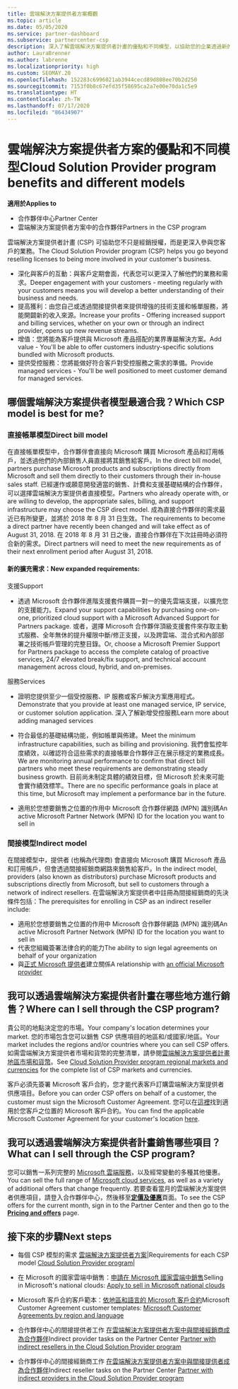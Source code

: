 ```yaml
---
title: 雲端解決方案提供者方案概觀
ms.topic: article
ms.date: 05/05/2020
ms.service: partner-dashboard
ms.subservice: partnercenter-csp
description: 深入了解雲端解決方案提供者計畫的優點和不同模型，以協助您的企業透過新的客戶和新的專長持續成長。
author: LauraBrenner
ms.author: labrenne
ms.localizationpriority: high
ms.custom: SEOMAY.20
ms.openlocfilehash: 152283c6996021ab3944cecd89d808ee70b2d250
ms.sourcegitcommit: 7153f0b8c67efd35f58695ca2a7e00e70da1c5e9
ms.translationtype: HT
ms.contentlocale: zh-TW
ms.lasthandoff: 07/17/2020
ms.locfileid: "86434907"
---
```

# <a name="cloud-solution-provider-program-benefits-and-different-models"></a><span data-ttu-id="7758a-103">雲端解決方案提供者方案的優點和不同模型</span><span class="sxs-lookup"><span data-stu-id="7758a-103">Cloud Solution Provider program benefits and different models</span></span>

<span data-ttu-id="7758a-104">**適用於**</span><span class="sxs-lookup"><span data-stu-id="7758a-104">**Applies to**</span></span>

- <span data-ttu-id="7758a-105">合作夥伴中心</span><span class="sxs-lookup"><span data-stu-id="7758a-105">Partner Center</span></span>
- <span data-ttu-id="7758a-106">雲端解決方案提供者方案中的合作夥伴</span><span class="sxs-lookup"><span data-stu-id="7758a-106">Partners in the CSP program</span></span>

<span data-ttu-id="7758a-107">雲端解決方案提供者計畫 (CSP) 可協助您不只是經銷授權，而是更深入參與您客戶的業務。</span><span class="sxs-lookup"><span data-stu-id="7758a-107">The Cloud Solution Provider program (CSP) helps you go beyond reselling licenses to being more involved in your customer's business.</span></span>

- <span data-ttu-id="7758a-108">深化與客戶的互動：與客戶定期會面，代表您可以更深入了解他們的業務和需求。</span><span class="sxs-lookup"><span data-stu-id="7758a-108">Deeper engagement with your customers - meeting regularly with your customers means you will develop a better understanding of their business and needs.</span></span>
- <span data-ttu-id="7758a-109">提高獲利：由您自己或透過間接提供者來提供增強的技術支援和帳單服務，將能開闢新的收入來源。</span><span class="sxs-lookup"><span data-stu-id="7758a-109">Increase your profits - Offering increased support and billing services, whether on your own or through an indirect provider, opens up new revenue streams.</span></span>  
- <span data-ttu-id="7758a-110">增值：您將能為客戶提供與 Microsoft 產品搭配的業界專屬解決方案。</span><span class="sxs-lookup"><span data-stu-id="7758a-110">Add value - You'll be able to offer customers industry-specific solutions bundled with Microsoft products.</span></span>
- <span data-ttu-id="7758a-111">提供受控服務：您將能做好符合客戶對受控服務之需求的準備。</span><span class="sxs-lookup"><span data-stu-id="7758a-111">Provide managed services - You'll be well positioned to meet customer demand for managed services.</span></span> 

## <a name="which-csp-model-is-best-for-me"></a><span data-ttu-id="7758a-112">哪個雲端解決方案提供者模型最適合我？</span><span class="sxs-lookup"><span data-stu-id="7758a-112">Which CSP model is best for me?</span></span>

### <a name="direct-bill-model"></a><span data-ttu-id="7758a-113">直接帳單模型</span><span class="sxs-lookup"><span data-stu-id="7758a-113">Direct bill model</span></span>

 <span data-ttu-id="7758a-114">在直接帳單模型中，合作夥伴會直接向 Microsoft 購買 Microsoft 產品和訂用帳戶，並透過他們的內部銷售人員直接將其銷售給客戶。</span><span class="sxs-lookup"><span data-stu-id="7758a-114">In the direct bill model, partners purchase Microsoft products and subscriptions directly from Microsoft and sell them directly to their customers through their in-house sales staff.</span></span> <span data-ttu-id="7758a-115">已經運作或願意開發適當的銷售、計費和支援基礎結構的合作夥伴，可以選擇雲端解決方案提供者直接模型。</span><span class="sxs-lookup"><span data-stu-id="7758a-115">Partners who already operate with, or are willing to develop, the appropriate sales, billing, and support infrastructure may choose the CSP direct model.</span></span> <span data-ttu-id="7758a-116">成為直接合作夥伴的需求最近已有所變更，並將於 2018 年 8 月 31 日生效。</span><span class="sxs-lookup"><span data-stu-id="7758a-116">The requirements to become a direct partner have recently been changed and will take effect as of August 31, 2018.</span></span> <span data-ttu-id="7758a-117">在 2018 年 8 月 31 日之後，直接合作夥伴在下次註冊時必須符合新的需求。</span><span class="sxs-lookup"><span data-stu-id="7758a-117">Direct partners will need to meet the new requirements as of their next enrollment period after August 31, 2018.</span></span>

#### <a name="new-expanded-requirements"></a><span data-ttu-id="7758a-118">新的擴充需求：</span><span class="sxs-lookup"><span data-stu-id="7758a-118">New expanded requirements:</span></span>

<span data-ttu-id="7758a-119">支援</span><span class="sxs-lookup"><span data-stu-id="7758a-119">Support</span></span>

- <span data-ttu-id="7758a-120">透過 Microsoft 合作夥伴進階支援套件購買一對一的優先雲端支援，以擴充您的支援能力。</span><span class="sxs-lookup"><span data-stu-id="7758a-120">Expand your support capabilities by purchasing one-on-one, prioritized cloud support with a Microsoft Advanced Support for Partners package.</span></span> <span data-ttu-id="7758a-121">或者，選擇 Microsoft 合作夥伴頂級支援套件來存取主動式服務、全年無休的提升權限中斷/修正支援，以及跨雲端、混合式和內部部署之技術帳戶管理的完整目錄。</span><span class="sxs-lookup"><span data-stu-id="7758a-121">Or, choose a Microsoft Premier Support for Partners package to access the complete catalog of proactive services, 24/7 elevated break/fix support, and technical account management across cloud, hybrid, and on-premises.</span></span>

<span data-ttu-id="7758a-122">服務</span><span class="sxs-lookup"><span data-stu-id="7758a-122">Services</span></span>

- <span data-ttu-id="7758a-123">證明您提供至少一個受控服務、IP 服務或客戶解決方案應用程式。</span><span class="sxs-lookup"><span data-stu-id="7758a-123">Demonstrate that you provide at least one managed service, IP service, or customer solution application.</span></span> <span data-ttu-id="7758a-124">深入了解新增受控服務</span><span class="sxs-lookup"><span data-stu-id="7758a-124">Learn more about adding managed services</span></span>

- <span data-ttu-id="7758a-125">符合最低的基礎結構功能，例如帳單與佈建。</span><span class="sxs-lookup"><span data-stu-id="7758a-125">Meet the minimum infrastructure capabilities, such as billing and provisioning.</span></span>
<span data-ttu-id="7758a-126">我們會監控年度績效，以確認符合這些需求的直接帳單合作夥伴正在展示穩定的業務成長。</span><span class="sxs-lookup"><span data-stu-id="7758a-126">We are monitoring annual performance to confirm that direct bill partners who meet these requirements are demonstrating steady business growth.</span></span> <span data-ttu-id="7758a-127">目前尚未制定具體的績效目標，但 Microsoft 於未來可能會實作績效標竿。</span><span class="sxs-lookup"><span data-stu-id="7758a-127">There are no specific performance goals in place at this time, but Microsoft may implement a performance bar in the future.</span></span>

- <span data-ttu-id="7758a-128">適用於您想要銷售之位置的作用中 Microsoft 合作夥伴網路 (MPN) 識別碼</span><span class="sxs-lookup"><span data-stu-id="7758a-128">An active Microsoft Partner Network (MPN) ID for the location you want to sell in</span></span>

### <a name="indirect-model"></a><span data-ttu-id="7758a-129">間接模型</span><span class="sxs-lookup"><span data-stu-id="7758a-129">Indirect model</span></span>

<span data-ttu-id="7758a-130">在間接模型中，提供者 (也稱為代理商) 會直接向 Microsoft 購買 Microsoft 產品和訂用帳戶，但會透過間接經銷商網路來銷售給客戶。</span><span class="sxs-lookup"><span data-stu-id="7758a-130">In the indirect model, providers (also known as distributors) purchase Microsoft products and subscriptions directly from Microsoft, but sell to customers through a network of indirect resellers.</span></span> <span data-ttu-id="7758a-131">在雲端解決方案提供者中註冊為間接經銷商的先決條件包括：</span><span class="sxs-lookup"><span data-stu-id="7758a-131">The prerequisites for enrolling in CSP as an indirect reseller include:</span></span>

- <span data-ttu-id="7758a-132">適用於您想要銷售之位置的作用中 Microsoft 合作夥伴網路 (MPN) 識別碼</span><span class="sxs-lookup"><span data-stu-id="7758a-132">An active Microsoft Partner Network (MPN) ID for the location you want to sell in</span></span>
- <span data-ttu-id="7758a-133">代表您組織簽署法律合約的能力</span><span class="sxs-lookup"><span data-stu-id="7758a-133">The ability to sign legal agreements on behalf of your organization</span></span>
- <span data-ttu-id="7758a-134">與[正式 Microsoft 提供者](https://partnercenter.microsoft.com/partner/find-a-provider)建立關係</span><span class="sxs-lookup"><span data-stu-id="7758a-134">A relationship with [an official Microsoft provider](https://partnercenter.microsoft.com/partner/find-a-provider)</span></span>

## <a name="where-can-i-sell-through-the-csp-program"></a><span data-ttu-id="7758a-135">我可以透過雲端解決方案提供者計畫在哪些地方進行銷售？</span><span class="sxs-lookup"><span data-stu-id="7758a-135">Where can I sell through the CSP program?</span></span>

<span data-ttu-id="7758a-136">貴公司的地點決定您的市場。</span><span class="sxs-lookup"><span data-stu-id="7758a-136">Your company's location determines your market.</span></span> <span data-ttu-id="7758a-137">您的市場包含您可以銷售 CSP 供應項目的地區和/或國家/地區。</span><span class="sxs-lookup"><span data-stu-id="7758a-137">Your market includes the regions and/or countries where you can sell CSP offers.</span></span> <span data-ttu-id="7758a-138">如需雲端解決方案提供者市場和貨幣的完整清單，請參閱[雲端解決方案提供者計畫地區市場和貨幣](regional-authorization-overview.md)。</span><span class="sxs-lookup"><span data-stu-id="7758a-138">See [Cloud Solution Provider program regional markets and currencies](regional-authorization-overview.md) for the complete list of CSP markets and currencies.</span></span>

<span data-ttu-id="7758a-139">客戶必須先簽署 Microsoft 客戶合約，您才能代表客戶訂購雲端解決方案提供者供應項目。</span><span class="sxs-lookup"><span data-stu-id="7758a-139">Before you can order CSP offers on behalf of a customer, the customer must sign the Microsoft Customer Agreement.</span></span> <span data-ttu-id="7758a-140">您可以在[這裡](agreements.md)找到適用於您客戶之位置的 Microsoft 客戶合約。</span><span class="sxs-lookup"><span data-stu-id="7758a-140">You can find the applicable Microsoft Customer Agreement for your customer's location [here](agreements.md).</span></span>  

## <a name="what-can-i-sell-through-the-csp-program"></a><span data-ttu-id="7758a-141">我可以透過雲端解決方案提供者計畫銷售哪些項目？</span><span class="sxs-lookup"><span data-stu-id="7758a-141">What can I sell through the CSP program?</span></span>

<span data-ttu-id="7758a-142">您可以銷售一系列完整的 [Microsoft 雲端服務](https://partner.microsoft.com/cloud-solution-provider/products-and-services)，以及經常變動的多種其他優惠。</span><span class="sxs-lookup"><span data-stu-id="7758a-142">You can sell the full range of [Microsoft cloud services](https://partner.microsoft.com/cloud-solution-provider/products-and-services), as well as a variety of additional offers that change frequently.</span></span> <span data-ttu-id="7758a-143">若要查看當月的雲端解決方案提供者供應項目，請登入合作夥伴中心，然後移至[**定價及優惠**](https://partnercenter.microsoft.com/pcv/sales)頁面。</span><span class="sxs-lookup"><span data-stu-id="7758a-143">To see the CSP offers for the current month, sign in to the Partner Center and then go to the [**Pricing and offers**](https://partnercenter.microsoft.com/pcv/sales) page.</span></span>

## <a name="next-steps"></a><span data-ttu-id="7758a-144">接下來的步驟</span><span class="sxs-lookup"><span data-stu-id="7758a-144">Next steps</span></span>

- <span data-ttu-id="7758a-145">每個 CSP 模型的需求 [雲端解決方案提供者方案](https://partnercenter.microsoft.com/partner/cloud-solution-provider)|</span><span class="sxs-lookup"><span data-stu-id="7758a-145">Requirements for each CSP model [Cloud Solution Provider program](https://partnercenter.microsoft.com/partner/cloud-solution-provider)|</span></span>

- <span data-ttu-id="7758a-146">在 Microsoft 的國家雲端中銷售：[申請在 Microsoft 國家雲端中銷售](csp-national-clouds-overview.md)</span><span class="sxs-lookup"><span data-stu-id="7758a-146">Selling in Microsoft's national clouds: [Apply to sell in Microsoft national clouds](csp-national-clouds-overview.md)</span></span>

- <span data-ttu-id="7758a-147">Microsoft 客戶合約客戶範本：[依地區和語言的 Microsoft 客戶合約](agreements.md)</span><span class="sxs-lookup"><span data-stu-id="7758a-147">Microsoft Customer Agreement customer templates: [Microsoft Customer Agreements by region and language](agreements.md)</span></span>

- <span data-ttu-id="7758a-148">合作夥伴中心的間接提供者工作 [在雲端解決方案提供者方案中與間接經銷商成為合作夥伴](indirect-provider-tasks-in-partner-center.md)</span><span class="sxs-lookup"><span data-stu-id="7758a-148">Indirect provider tasks on the Partner Center [Partner with indirect resellers in the Cloud Solution Provider program](indirect-provider-tasks-in-partner-center.md)</span></span>

- <span data-ttu-id="7758a-149">合作夥伴中心的間接經銷商工作 [在雲端解決方案提供者方案中與間接提供者成為合作夥伴](indirect-reseller-tasks-in-partner-center.md)</span><span class="sxs-lookup"><span data-stu-id="7758a-149">Indirect reseller tasks on the Partner Center [Partner with indirect providers in the Cloud Solution Provider program](indirect-reseller-tasks-in-partner-center.md)</span></span>
